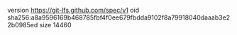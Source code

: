 version https://git-lfs.github.com/spec/v1
oid sha256:a8a9596169b468785fbf4f0ee679fbdda9102f8a79918040daaab3e22b0985ed
size 14460
